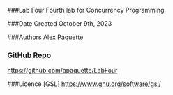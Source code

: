 ###Lab Four
Fourth lab for Concurrency Programming.

###Date Created
October 9th, 2023

###Authors
Alex Paquette

### GitHub Repo
https://github.com/apaquette/LabFour

###Licence
[GSL] https://www.gnu.org/software/gsl/
